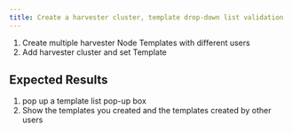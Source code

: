 ```yaml
---
title: Create a harvester cluster, template drop-down list validation
---
```

1. Create multiple harvester Node Templates with different users
1. Add harvester cluster and set Template

## Expected Results
1. pop up a template list pop-up box
1. Show the templates you created and the templates created by other users